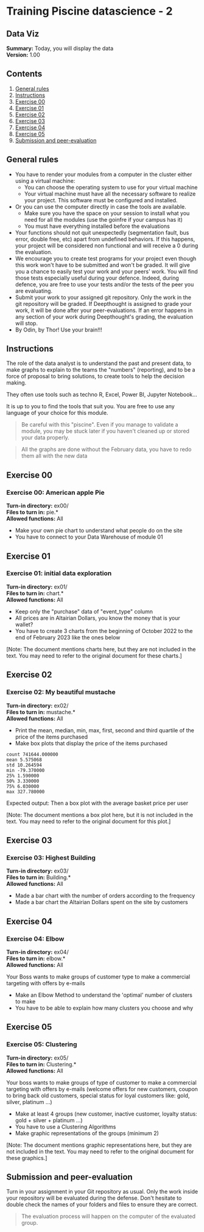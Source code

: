 # Training Piscine datascience - 2

## Data Viz

**Summary:** Today, you will display the data  
**Version:** 1.00

## Contents

1. [General rules](#general-rules)
2. [Instructions](#instructions)
3. [Exercise 00](#exercise-00)
4. [Exercise 01](#exercise-01)
5. [Exercise 02](#exercise-02)
6. [Exercise 03](#exercise-03)
7. [Exercise 04](#exercise-04)
8. [Exercise 05](#exercise-05)
9. [Submission and peer-evaluation](#submission-and-peer-evaluation)

## General rules

- You have to render your modules from a computer in the cluster either using a virtual machine:
  - You can choose the operating system to use for your virtual machine
  - Your virtual machine must have all the necessary software to realize your project. This software must be configured and installed.
- Or you can use the computer directly in case the tools are available.
  - Make sure you have the space on your session to install what you need for all the modules (use the goinfre if your campus has it)
  - You must have everything installed before the evaluations
- Your functions should not quit unexpectedly (segmentation fault, bus error, double free, etc) apart from undefined behaviors. If this happens, your project will be considered non functional and will receive a 0 during the evaluation.
- We encourage you to create test programs for your project even though this work won't have to be submitted and won't be graded. It will give you a chance to easily test your work and your peers' work. You will find those tests especially useful during your defence. Indeed, during defence, you are free to use your tests and/or the tests of the peer you are evaluating.
- Submit your work to your assigned git repository. Only the work in the git repository will be graded. If Deepthought is assigned to grade your work, it will be done after your peer-evaluations. If an error happens in any section of your work during Deepthought's grading, the evaluation will stop.
- By Odin, by Thor! Use your brain!!!

## Instructions

The role of the data analyst is to understand the past and present data, to make graphs to explain to the teams the "numbers" (reporting), and to be a force of proposal to bring solutions, to create tools to help the decision making.

They often use tools such as techno R, Excel, Power BI, Jupyter Notebook...

It is up to you to find the tools that suit you. You are free to use any language of your choice for this module.

> Be careful with this "piscine". Even if you manage to validate a module, you may be stuck later if you haven't cleaned up or stored your data properly.

> All the graphs are done without the February data, you have to redo them all with the new data

## Exercise 00

### Exercise 00: American apple Pie

**Turn-in directory:** ex00/  
**Files to turn in:** pie.*  
**Allowed functions:** All

- Make your own pie chart to understand what people do on the site
- You have to connect to your Data Warehouse of module 01

## Exercise 01

### Exercise 01: initial data exploration

**Turn-in directory:** ex01/  
**Files to turn in:** chart.*  
**Allowed functions:** All

- Keep only the "purchase" data of "event_type" column
- All prices are in Altairian Dollars, you know the money that is your wallet?
- You have to create 3 charts from the beginning of October 2022 to the end of February 2023 like the ones below

[Note: The document mentions charts here, but they are not included in the text. You may need to refer to the original document for these charts.]

## Exercise 02

### Exercise 02: My beautiful mustache

**Turn-in directory:** ex02/  
**Files to turn in:** mustache.*  
**Allowed functions:** All

- Print the mean, median, min, max, first, second and third quartile of the price of the items purchased
- Make box plots that display the price of the items purchased

```
count 741644.000000
mean 5.575068
std 10.264594
min -79.370000
25% 1.590000
50% 3.330000
75% 6.030000
max 327.780000
```

Expected output:
Then a box plot with the average basket price per user

[Note: The document mentions a box plot here, but it is not included in the text. You may need to refer to the original document for this plot.]

## Exercise 03

### Exercise 03: Highest Building

**Turn-in directory:** ex03/  
**Files to turn in:** Building.*  
**Allowed functions:** All

- Made a bar chart with the number of orders according to the frequency
- Made a bar chart the Altairian Dollars spent on the site by customers

## Exercise 04

### Exercise 04: Elbow

**Turn-in directory:** ex04/  
**Files to turn in:** elbow.*  
**Allowed functions:** All

Your Boss wants to make groups of customer type to make a commercial targeting with offers by e-mails

- Make an Elbow Method to understand the 'optimal' number of clusters to make
- You have to be able to explain how many clusters you choose and why

## Exercise 05

### Exercise 05: Clustering

**Turn-in directory:** ex05/  
**Files to turn in:** Clustering.*  
**Allowed functions:** All

Your boss wants to make groups of type of customer to make a commercial targeting with offers by e-mails (welcome offers for new customers, coupon to bring back old customers, special status for loyal customers like: gold, silver, platinum ...)

- Make at least 4 groups (new customer, inactive customer, loyalty status: gold + silver + platinum ...)
- You have to use a Clustering Algorithms
- Make graphic representations of the groups (minimum 2)

[Note: The document mentions graphic representations here, but they are not included in the text. You may need to refer to the original document for these graphics.]

## Submission and peer-evaluation

Turn in your assignment in your Git repository as usual. Only the work inside your repository will be evaluated during the defense. Don't hesitate to double check the names of your folders and files to ensure they are correct.

> The evaluation process will happen on the computer of the evaluated group.
